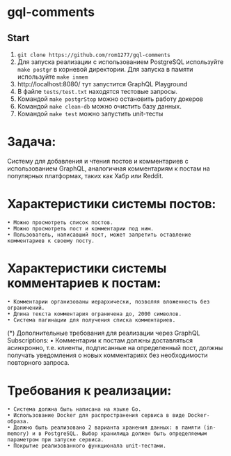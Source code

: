 # gql-comments

## Start
1. `git clone https://github.com/rom1277/gql-comments`
2.  Для запуска реализации с использованием PostgreSQL используйте `make postgr` в корневой директории. Для запуска в памяти используйте `make inmem`
3. http://localhost:8080/ тут запустится GraphQL Playground
4. В файле `tests/test.txt` находятся тестовые запросы.
5. Командой `make postgrStop` можно остановить работу докеров
6. Командой `make clean-db` можно очистить базу данных.
6. Командой `make test` можно запустить unit-тесты
# Задача:

Систему для добавления и чтения постов и комментариев с использованием GraphQL, аналогичная комментариям к постам на популярных платформах, таких как Хабр или Reddit.

# Характеристики системы постов:
    • Можно просмотреть список постов.
    • Можно просмотреть пост и комментарии под ним.
    • Пользователь, написавший пост, может запретить оставление комментариев к своему посту.

# Характеристики системы комментариев к постам:
    • Комментарии организованы иерархически, позволяя вложенность без ограничений.
    • Длина текста комментария ограничена до, 2000 символов.
    • Система пагинации для получения списка комментариев.

(*) Дополнительные требования для реализации через GraphQL Subscriptions:
    • Комментарии к постам должны доставляться асинхронно, т.е. клиенты, подписанные на определенный пост, должны получать уведомления о новых комментариях без необходимости повторного запроса.

# Требования к реализации:
    • Система должна быть написана на языке Go.
    • Использование Docker для распространения сервиса в виде Docker-образа.
    • Должно быть реализовано 2 варианта хранения данных: в памяти (in-memory) и в PostgreSQL. Выбор хранилища должен быть определяемым параметром при запуске сервиса.
    • Покрытие реализованного функционала unit-тестами.